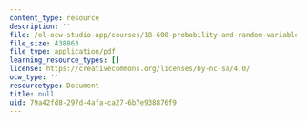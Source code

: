 ```yaml
---
content_type: resource
description: ''
file: /ol-ocw-studio-app/courses/18-600-probability-and-random-variables-fall-2019/79a42fd8297d4afaca276b7e938876f9_MIT18_600F19_lec21.pdf
file_size: 438863
file_type: application/pdf
learning_resource_types: []
license: https://creativecommons.org/licenses/by-nc-sa/4.0/
ocw_type: ''
resourcetype: Document
title: null
uid: 79a42fd8-297d-4afa-ca27-6b7e938876f9
---
```

